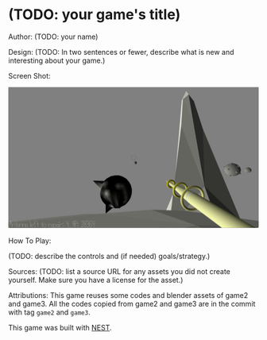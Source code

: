 # (TODO: your game's title)

Author: (TODO: your name)

Design: (TODO: In two sentences or fewer, describe what is new and interesting about your game.)

Screen Shot:

![Screen Shot](screenshot.png)

How To Play:

(TODO: describe the controls and (if needed) goals/strategy.)

Sources: (TODO: list a source URL for any assets you did not create yourself. Make sure you have a license for the asset.)

Attributions:
This game reuses some codes and blender assets of game2 and game3. All the codes copied from game2 and game3 are in the commit with tag `game2` and `game3`.


This game was built with [NEST](NEST.md).

